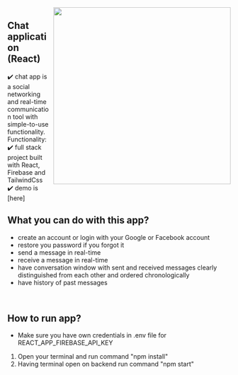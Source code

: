 <img src="https://user-images.githubusercontent.com/102720711/203571851-5966252e-afc4-43e4-968d-16d5cf8da095.png" width="400" height="400" align="right" /> 


## Chat application (React)

:heavy_check_mark: chat app is a social networking and real-time communication tool with simple-to-use functionality.
Functionality: 
:heavy_check_mark: full stack project built with React, Firebase and TailwindCss<br />
:heavy_check_mark: demo is [here]

## What you can do with this app?
- create an account or login with your Google or Facebook account
- restore you password if you forgot it 
- send a message in real-time
- receive a message in real-time
- have conversation window with sent and received messages clearly distinguished from each other and ordered chronologically
- have history of past messages
<br />

## How to run app?
- Make sure you have own credentials in .env file for REACT_APP_FIREBASE_API_KEY
1. Open your terminal and run command "npm install"
3. Having terminal open on backend run command "npm start"
